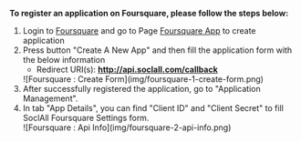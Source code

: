 __To register an application on Foursquare, please follow the steps below:__

1. Login to [Foursquare](https://developer.foursquare.com/) and go to Page [Foursquare App](https://foursquare.com/developers/register) to create application
2. Press button "Create A New App" and then fill the application form with the below information
    * Redirect URI(s): __http://api.soclall.com/callback__
    <div class="soclall-br"></div>
    ![Foursquare : Create Form](img/foursquare-1-create-form.png)
    <div class="soclall-br"></div>
3. After successfully registered the application, go to "Application Management".
4. In tab "App Details", you can find "Client ID" and "Client Secret" to fill SoclAll Foursquare Settings form.
    <div class="soclall-br"></div>
    ![Foursquare : Api Info](img/foursquare-2-api-info.png)
    <div class="soclall-br"></div>